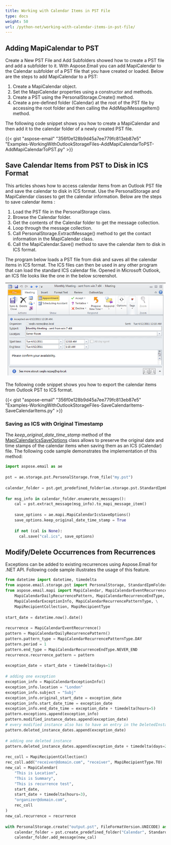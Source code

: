 ```yaml
---
title: Working with Calendar Items in PST File
type: docs
weight: 50
url: /python-net/working-with-calendar-items-in-pst-file/
---
```



## **Adding MapiCalendar to PST**
Create a New PST File and Add Subfolders showed how to create a PST file and add a subfolder to it. With Aspose.Email you can add MapiCalendar to the Calendar subfolder of a PST file that you have created or loaded. Below are the steps to add MapiCalendar to a PST:

1. Create a MapiCalendar object.
1. Set the MapiCalendar properties using a constructor and methods.
1. Create a PST using the PersonalStorage.Create() method.
1. Create a pre-defined folder (Calendar) at the root of the PST file by accessing the root folder and then calling the AddMapiMessageItem() method.

The following code snippet shows you how to create a MapiCalendar and then add it to the calendar folder of a newly created PST file.



{{< gist "aspose-email" "356f0e128b9d45a7ee779fc813eb87e5" "Examples-WorkingWithOutlookStorageFiles-AddMapiCalendarToPST-AddMapiCalendarToPST.py" >}}
## **Save Calendar Items from PST to Disk in ICS Format**
This articles shows how to access calendar items from an Outlook PST file and save the calendar to disk in ICS format. Use the PersonalStorage and MapiCalendar classes to get the calendar information. Below are the steps to save calendar items :

1. Load the PST file in the PersonalStorage class.
1. Browse the Calendar folder.
1. Get the contents of the Calendar folder to get the message collection.
1. Loop through the message collection.
1. Call PersonalStorage.ExtractMessage() method to get the contact information in the MapiCalendar class.
1. Call the MapiCalendar.Save() method to save the calendar item to disk in ICS format.

The program below loads a PST file from disk and saves all the calendar items in ICS format. The ICS files can then be used in any other program that can load the standard ICS calendar file. Opened in Microsoft Outlook, an ICS file looks like the one in the below screenshot.

|![todo:image_alt_text](working-with-calendar-items-in-pst-file_1.png)|
| :- |
The following code snippet shows you how to export the calendar items from Outlook PST to ICS format.



{{< gist "aspose-email" "356f0e128b9d45a7ee779fc813eb87e5" "Examples-WorkingWithOutlookStorageFiles-SaveCalendarItems-SaveCalendarItems.py" >}}

### **Saving as ICS with Original Timestamp**

The *keep_original_date_time_stamp* method of the [MapiCalendarIcsSaveOptions](https://reference.aspose.com/email/python-net/aspose.email.mapi/mapicalendaricssaveoptions/#mapicalendaricssaveoptions-class) class allows to preserve the original date and time stamps of the calendar items when saving them as an ICS (iCalendar) file. The following code sample demonstrates the implementation of this method:

```python
import aspose.email as ae

pst = ae.storage.pst.PersonalStorage.from_file("my.pst")

calendar_folder = pst.get_predefined_folder(ae.storage.pst.StandardIpmFolder.APPOINTMENTS)

for msg_info in calendar_folder.enumerate_messages():
    cal = pst.extract_message(msg_info).to_mapi_message_item()

    save_options = ae.mapi.MapiCalendarIcsSaveOptions()
    save_options.keep_original_date_time_stamp = True

    if not (cal is None):
      cal.save("cal.ics", save_options)
```
## **Modify/Delete Occurrences from Recurrences**

Exceptions can be added to existing recurrences using Aspose.Email for .NET API. Following code sample illustrates the usage of this feature.  

```py
from datetime import datetime, timedelta
from aspose.email.storage.pst import PersonalStorage, StandardIpmFolder, FileFormatVersion
from aspose.email.mapi import MapiCalendar, MapiCalendarEventRecurrence, \
    MapiCalendarDailyRecurrencePattern, MapiCalendarRecurrenceEndType, \
    MapiCalendarExceptionInfo, MapiCalendarRecurrencePatternType, \
    MapiRecipientCollection, MapiRecipientType

start_date = datetime.now().date()

recurrence = MapiCalendarEventRecurrence()
pattern = MapiCalendarDailyRecurrencePattern()
pattern.pattern_type = MapiCalendarRecurrencePatternType.DAY
pattern.period = 1
pattern.end_type = MapiCalendarRecurrenceEndType.NEVER_END
recurrence.recurrence_pattern = pattern

exception_date = start_date + timedelta(days=1)

# adding one exception
exception_info = MapiCalendarExceptionInfo()
exception_info.location = "London"
exception_info.subject = "Subj"
exception_info.original_start_date = exception_date
exception_info.start_date_time = exception_date
exception_info.end_date_time = exception_date + timedelta(hours=5)
pattern.exceptions.append(exception_info)
pattern.modified_instance_dates.append(exception_date)
# every modified instance also has to have an entry in the DeletedInstanceDates field with the original instance date.
pattern.deleted_instance_dates.append(exception_date)

# adding one deleted instance
pattern.deleted_instance_dates.append(exception_date + timedelta(days=2))

rec_coll = MapiRecipientCollection()
rec_coll.add("receiver@domain.com", "receiver", MapiRecipientType.TO)
new_cal = MapiCalendar(
    "This is Location",
    "This is Summary",
    "This is recurrence test",
    start_date,
    start_date + timedelta(hours=3),
    "organizer@domain.com",
    rec_coll
)
new_cal.recurrence = recurrence

with PersonalStorage.create("output.pst", FileFormatVersion.UNICODE) as pst:
    calendar_folder = pst.create_predefined_folder("Calendar", StandardIpmFolder.APPOINTMENTS)
    calendar_folder.add_message(new_cal)
```
